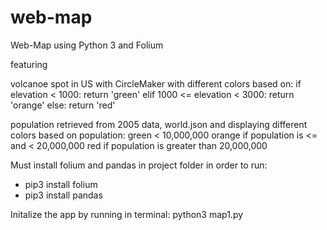 # web-map

Web-Map using Python 3 and Folium

featuring

volcanoe spot in US with CircleMaker with different colors based on:
if elevation < 1000:
        return 'green'
    elif 1000 <= elevation < 3000:
        return 'orange'
    else:
        return 'red'
        
population retrieved from 2005 data, world.json and displaying 
different colors based on population:
green < 10,000,000
orange if population is <= and < 20,000,000
red if population is greater than 20,000,000

Must install folium and pandas in project folder in order to run:
- pip3 install folium
- pip3 install pandas

Initalize the app by running in terminal: 
python3 map1.py




